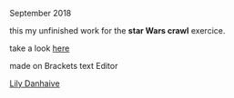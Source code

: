 September 2018

this my unfinished work for the **star Wars crawl** exercice.

take a look [here](https://github.com/LilyDa08/Star-Wars-Crawl.git)

made on Brackets text Editor

[Lily Danhaive](https://github.com/LilyDa08)

